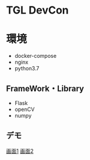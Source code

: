 # TGL DevCon

# 環境
- docker-compose
- nginx
- python3.7

## FrameWork・Library
- Flask
- openCV
- numpy

## デモ

[画面1](./demo1.png)
[画面2](./demo2.png)

